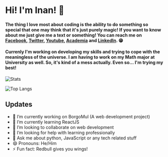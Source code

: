 # Hi! I'm Inan!  👋

#### The thing I love most about coding is the ability to do something so special that one may think that it's just purely magic! If you want to know about me just give me a text or something! You can reach me on [Facebook](https://web.facebook.com/ahnafsadikinan21), [Twitter](https://twitter.com/ahnaf_inan), [Youtube](https://www.youtube.com/channel/UC6PSxCm8fuRo9DxA4pobxMA?view_as=subscriber), [Academia](https://univdhaka.academia.edu/AhnafSadikInan) and [LinkedIn](https://www.linkedin.com/in/ahnaf-sadik-inan-a077a01b1?originalSubdomain=bd). 😁 

#### Currenly I'm working on developing my skills and trying to cope with the meaningless of the universe. I am having to work on my Math major at University as well. So, it's kind of a mess actually. Even so... I'm trying my best! 

![Stats](https://github-readme-stats.vercel.app/api?username=Hartz-I&&show_icons=true&title_color=000000&icon_color=000000&text_color=000000&bg_color=FFFFFF)

![Top Langs](https://github-readme-stats.vercel.app/api/top-langs/?username=Hartz-I&langs_count=7)



## Updates
- 🔭 I’m currently working on BorgoMul (A web development project)
- 🌱 I’m currently learning ReactJS
- 👯 I’m looking to collaborate on web development
- 🤔 I’m looking for help with learning professionally
- 💬 Ask me about python, JavaScript or any tech related stuff
- 😄 Pronouns: He/Him
- ⚡ Fun fact: Redbull gives you wings!
